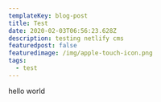 ```yaml
---
templateKey: blog-post
title: Test
date: 2020-02-03T06:56:23.628Z
description: testing netlify cms
featuredpost: false
featuredimage: /img/apple-touch-icon.png
tags:
  - test
---
```

hello world
